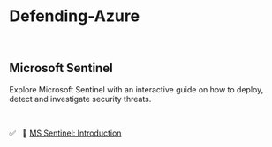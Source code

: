 <h1>Defending-Azure</h1>

<br>

<h2>Microsoft Sentinel</h2>
<p>Explore Microsoft Sentinel with an interactive guide on how to deploy, detect and investigate security threats.</p>
<br>


✅ &nbsp; 🔗 [MS Sentinel: Introduction](https://github.com/RosanaFSS/Defending-Azure/blob/Microsoft-Sentinel/Easy%20%F0%9F%94%97%20-%20MS%20Sentinel:%20Introduction.md)<br>
